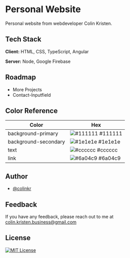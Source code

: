 
# Personal Website

Personal website from webdeveloper Colin Kristen.


## Tech Stack

**Client:** HTML, CSS, TypeScript, Angular

**Server:** Node, Google Firebase


## Roadmap

- More Projects
- Contact-Inputfield

## Color Reference

| Color                | Hex                                                              |
|----------------------|------------------------------------------------------------------|
| background-primary   | ![#111111](https://via.placeholder.com/10/111111?text=+) #111111 |
| background-secondary | ![#1e1e1e](https://via.placeholder.com/10/1e1e1e?text=+) #1e1e1e |
| text                 | ![#cccccc](https://via.placeholder.com/10/cccccc?text=+) #cccccc |
| link                 | ![#6a04c9](https://via.placeholder.com/10/6a04c9?text=+) #6a04c9 |


## Author

- [@colinkr](https://www.github.com/colinkr)


## Feedback

If you have any feedback, please reach out to me at colin.kristen.business@gmail.com


## License

[![MIT License](https://img.shields.io/badge/License-MIT-green.svg)](LICENSE.txt)


